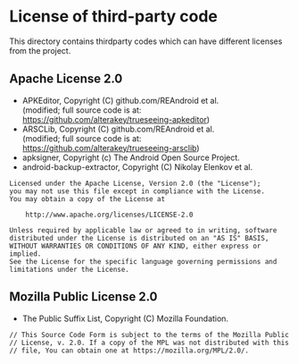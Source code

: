 # License of third-party code

This directory contains thirdparty codes which can have different licenses from the project.

## Apache License 2.0

 * APKEditor, Copyright (C) github.com/REAndroid et al.<br>
   (modified; full source code is at: https://github.com/alterakey/trueseeing-apkeditor)
 * ARSCLib, Copyright (C) github.com/REAndroid et al.<br>
   (modified; full source code is at: https://github.com/alterakey/trueseeing-arsclib)
 * apksigner, Copyright (c) The Android Open Source Project.
 * android-backup-extractor, Copyright (C) Nikolay Elenkov et al.

```
Licensed under the Apache License, Version 2.0 (the "License");
you may not use this file except in compliance with the License.
You may obtain a copy of the License at

	http://www.apache.org/licenses/LICENSE-2.0

Unless required by applicable law or agreed to in writing, software
distributed under the License is distributed on an "AS IS" BASIS,
WITHOUT WARRANTIES OR CONDITIONS OF ANY KIND, either express or implied.
See the License for the specific language governing permissions and
limitations under the License.
```

## Mozilla Public License 2.0

 * The Public Suffix List, Copyright (C) Mozilla Foundation.

```
// This Source Code Form is subject to the terms of the Mozilla Public
// License, v. 2.0. If a copy of the MPL was not distributed with this
// file, You can obtain one at https://mozilla.org/MPL/2.0/.

```
